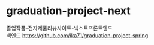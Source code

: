 # graduation-project-next

졸업작품-전자제품리뷰사이트-넥스트프론트엔드  
백엔드 https://github.com/ika71/graduation-project-spring
